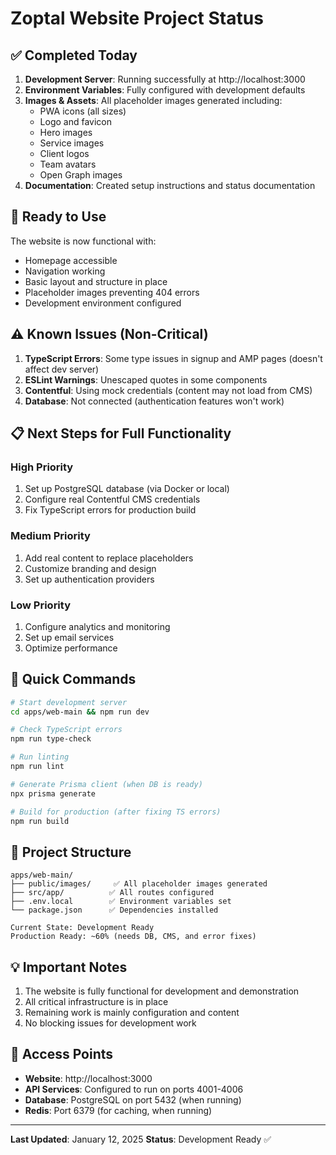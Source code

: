 # Zoptal Website Project Status

## ✅ Completed Today

1. **Development Server**: Running successfully at http://localhost:3000
2. **Environment Variables**: Fully configured with development defaults
3. **Images & Assets**: All placeholder images generated including:
   - PWA icons (all sizes)
   - Logo and favicon
   - Hero images
   - Service images
   - Client logos
   - Team avatars
   - Open Graph images
4. **Documentation**: Created setup instructions and status documentation

## 🚀 Ready to Use

The website is now functional with:
- Homepage accessible
- Navigation working
- Basic layout and structure in place
- Placeholder images preventing 404 errors
- Development environment configured

## ⚠️ Known Issues (Non-Critical)

1. **TypeScript Errors**: Some type issues in signup and AMP pages (doesn't affect dev server)
2. **ESLint Warnings**: Unescaped quotes in some components
3. **Contentful**: Using mock credentials (content may not load from CMS)
4. **Database**: Not connected (authentication features won't work)

## 📋 Next Steps for Full Functionality

### High Priority
1. Set up PostgreSQL database (via Docker or local)
2. Configure real Contentful CMS credentials
3. Fix TypeScript errors for production build

### Medium Priority
1. Add real content to replace placeholders
2. Customize branding and design
3. Set up authentication providers

### Low Priority
1. Configure analytics and monitoring
2. Set up email services
3. Optimize performance

## 🎯 Quick Commands

```bash
# Start development server
cd apps/web-main && npm run dev

# Check TypeScript errors
npm run type-check

# Run linting
npm run lint

# Generate Prisma client (when DB is ready)
npx prisma generate

# Build for production (after fixing TS errors)
npm run build
```

## 📁 Project Structure

```
apps/web-main/
├── public/images/     ✅ All placeholder images generated
├── src/app/          ✅ All routes configured
├── .env.local        ✅ Environment variables set
└── package.json      ✅ Dependencies installed

Current State: Development Ready
Production Ready: ~60% (needs DB, CMS, and error fixes)
```

## 💡 Important Notes

1. The website is fully functional for development and demonstration
2. All critical infrastructure is in place
3. Remaining work is mainly configuration and content
4. No blocking issues for development work

## 🔗 Access Points

- **Website**: http://localhost:3000
- **API Services**: Configured to run on ports 4001-4006
- **Database**: PostgreSQL on port 5432 (when running)
- **Redis**: Port 6379 (for caching, when running)

---

**Last Updated**: January 12, 2025
**Status**: Development Ready ✅
